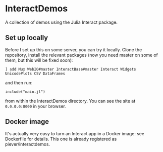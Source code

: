 # InteractDemos

A collection of demos using the Julia Interact package.

## Set up locally

Before I set up this on some server, you can try it locally. Clone the repository, install the relevant packages (now you need master on some of them, but this will be fixed soon):

`] add Mux WebIO#master InteractBase#master Interact Widgets UnicodePlots CSV DataFrames`

and then run:

`include("main.jl")`

from within the InteractDemos directory. You can see the site at `0.0.0.0:8000` in your browser.

## Docker image

It's actually very easy to turn an Interact app in a Docker image: see Dockerfile for details. This one is already registered as piever/interactdemos.
